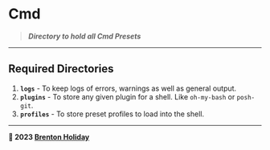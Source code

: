 # Cmd

> ***Directory to hold all Cmd Presets***

---

## Required Directories

1. **`logs`** - To keep logs of errors, warnings as well as general output.
2. **`plugins`** - To store any given plugin for a shell. Like `oh-my-bash` or `posh-git`.
3. **`profiles`** - To store preset profiles to load into the shell.

---

**🤍 2023 [Brenton Holiday](https://brenton.holiday)**